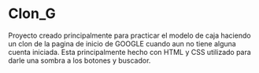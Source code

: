 # Clon_G

Proyecto creado principalmente para practicar el modelo de caja haciendo un clon de la pagina de inicio de GOOGLE cuando aun no tiene alguna cuenta iniciada.
Esta principalmente hecho con HTML y CSS utilizado para darle una sombra a los botones y buscador.

